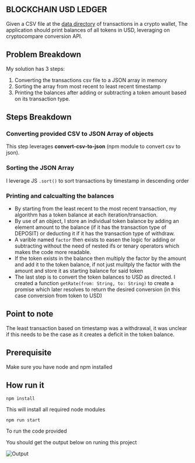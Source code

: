 ## BLOCKCHAIN USD LEDGER
Given a CSV file at the [data directory](https://raw.githubusercontent.com/zecollokaris/Bitcoin-Usd-Ledger/master/data/transactions.csv) of transactions in a crypto wallet, The application should print balances of all tokens in USD, leveraging on cryptocompare conversion API.

## Problem Breakdown

My solution has 3 steps:

1. Converting the transactions csv file to a JSON array in memory
2. Sorting the array from most recent to least recent timestamp
3. Printing the balances after adding or subtracting a token amount based on its transaction type.

## Steps Breakdown

### **Converting provided CSV to JSON Array of objects**
This step leverages **convert-csv-to-json** (npm module to convert csv to json).

### **Sorting the JSON Array**
I leverage JS ```.sort()``` to sort transactions by timestamp in descending order

### **Printing and calcualting the balances**
- By starting from the least recent  to the most recent transaction, my algorithm has a token balance at each iteration/transaction.
- By use of an object, I store an individual token balance by adding an element amount to the balance (if it has the transaction type of DEPOSIT) or deducting it if it has the transaction type of withdraw.
- A varible named ```factor``` then exists to easen the logic for adding or subtracting without the need of nested ifs or tenary operators which makes the code more readable.
- If the token exists in the balance then multiply the factor by the amount and add it to the token balance, if not just mulitply the factor with the amount and store it as starting balance for said token
- The last step is to convert the token balances to USD as directed. I created a function ```getRate(from: String, to: String)``` to create a promise which later resolves to return the desired conversion (in this case conversion from token to USD)

## Point to note
The least transaction based on timestamp was a withdrawal, it was unclear if this needs to be the case as it creates a deficit in the token balance.

## Prerequisite

Make sure you have node and npm installed

## How run it

```npm install```

This will install all required node modules


```npm run start```

To run the code provided

You should get the output below on runing this project

![Output](result.png)